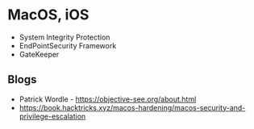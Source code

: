 # MacOS, iOS #
* System Integrity Protection
* EndPointSecurity Framework
* GateKeeper

## Blogs ##
* Patrick Wordle - https://objective-see.org/about.html
* https://book.hacktricks.xyz/macos-hardening/macos-security-and-privilege-escalation